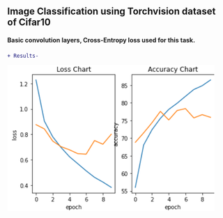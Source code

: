 ## Image Classification using Torchvision dataset of Cifar10

#### Basic convolution layers, Cross-Entropy loss used for this task.

```diff
+ Results-
```
![alt text](https://github.com/sayalibarve/Cifar/blob/master/cifar_loss_acc.png)
